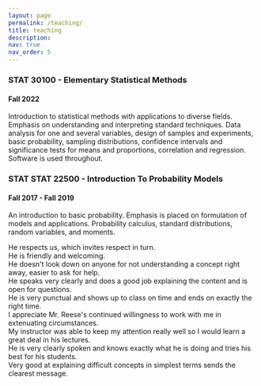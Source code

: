 ```yaml
---
layout: page
permalink: /teaching/
title: teaching
description: 
nav: true
nav_order: 5
---
```



<div class = "course">
<h3><b>STAT 30100 - Elementary Statistical Methods </b></h3>
<h4><b>Fall 2022 </b></h4>
<p>  Introduction to statistical methods with applications to diverse fields. 
Emphasis on understanding and interpreting standard techniques. 
Data analysis for one and several variables, design of samples and experiments, basic probability, 
sampling distributions, confidence intervals and significance tests for means and proportions, correlation and regression. 
Software is used throughout. </p>
</div>


<div class = "course">
<h3><b>STAT STAT 22500 - Introduction To Probability Models  </b></h3>
<h4><b>Fall 2017 - Fall 2019 </b></h4>
<p>  An introduction to basic probability. 
Emphasis is placed on formulation of models and applications. 
Probability calculus, standard distributions, random variables, and moments.  </p>
</div>

<div class="hwrap"><div class="hmove">
  <div class="hitem">He respects us, which invites respect in turn. </div>
  <div class="hitem">He is friendly and welcoming.</div>
  <div class="hitem">He doesn't look down on anyone for not understanding a concept right away, easier to ask for help.</div>
  <div class="hitem">He speaks very clearly and does a good job explaining the content and is open for questions.</div>
  <div class="hitem">He is very punctual and shows up to class on time and ends on exactly the right time.</div>
  <div class="hitem">I appreciate Mr. Reese's continued willingness to work with me in extenuating circumstances.</div>
  <div class="hitem">My instructor was able to keep my attention really well so I would learn a great deal in his lectures.</div>
  <div class="hitem">He is very clearly spoken and knows exactly what he is doing and tries his best for his students.</div>
  <div class="hitem">Very good at explaining difficult concepts in simplest terms sends the clearest message.</div>
</div></div>